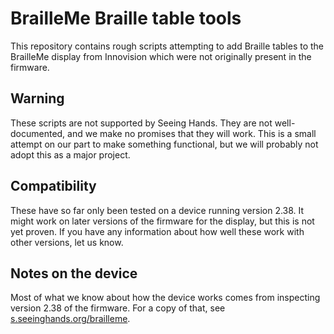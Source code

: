 # BrailleMe Braille table tools
This repository contains rough scripts attempting to add Braille tables to the BrailleMe display from Innovision which were not originally present in the firmware.
## Warning
These scripts are not supported by Seeing Hands. They are not well-documented, and we make no promises that they will work. This is a small attempt on our part to make something functional, but we will probably not adopt this as a major project.

## Compatibility
These have so far only been tested on a device running version 2.38. It might work on later versions of the firmware for the display, but this is not yet proven. If you have any information about how well these work with other versions, let us know.

## Notes on the device
Most of what we know about how the device works comes from inspecting version 2.38 of the firmware. For a copy of that, see [s.seeinghands.org/brailleme](https://s.seeinghands.org/brailleme).
